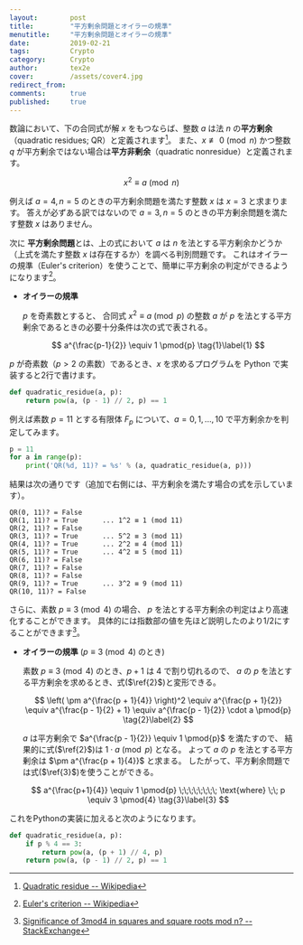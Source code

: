 ```yaml
---
layout:        post
title:         "平方剰余問題とオイラーの規準"
menutitle:     "平方剰余問題とオイラーの規準"
date:          2019-02-21
tags:          Crypto
category:      Crypto
author:        tex2e
cover:         /assets/cover4.jpg
redirect_from:
comments:      true
published:     true
---
```


数論において、下の合同式が解 $x$ をもつならば、整数 $a$ は法 $n$ の**平方剰余**（quadratic residues; QR）と定義されます[^QR]。
また、$x \not\equiv 0 \pmod{n}$ かつ整数 $q$ が平方剰余ではない場合は**平方非剰余**（quadratic nonresidue）と定義されます。

$$
x^2 \equiv a \pmod{n}
$$

例えば $a=4, n=5$ のときの平方剰余問題を満たす整数 $x$ は $x = 3$ と求まります。
答えが必ずある訳ではないので $a=3, n=5$ のときの平方剰余問題を満たす整数 $x$ はありません。

次に **平方剰余問題**とは、上の式において $a$ は $n$ を法とする平方剰余かどうか（上式を満たす整数 $x$ は存在するか）を調べる判別問題です。
これはオイラーの規準（Euler's criterion）を使うことで、簡単に平方剰余の判定ができるようになります[^Euler_criterion]。

- **オイラーの規準**

    $p$ を奇素数とすると、
    合同式 $x^2 \equiv a \pmod{p}$ の整数 $a$ が $p$ を法とする平方剰余であるときの必要十分条件は次の式で表される。

    $$
    a^{\frac{p-1}{2}} \equiv 1 \pmod{p}
    \tag{1}\label{1}
    $$

$p$ が奇素数（$p > 2$ の素数）であるとき、$x$ を求めるプログラムを Python で実装すると2行で書けます。

```python
def quadratic_residue(a, p):
    return pow(a, (p - 1) // 2, p) == 1
```

例えば素数 $p = 11$ とする有限体 $F_p$ について、$a = 0,1,...,10$ で平方剰余かを判定してみます。

```python
p = 11
for a in range(p):
    print('QR(%d, 11)? = %s' % (a, quadratic_residue(a, p)))
```

結果は次の通りです（追加で右側には、平方剰余を満たす場合の式を示しています）。

```
QR(0, 11)? = False
QR(1, 11)? = True      ... 1^2 ≡ 1 (mod 11)
QR(2, 11)? = False
QR(3, 11)? = True      ... 5^2 ≡ 3 (mod 11)
QR(4, 11)? = True      ... 2^2 ≡ 4 (mod 11)
QR(5, 11)? = True      ... 4^2 ≡ 5 (mod 11)
QR(6, 11)? = False
QR(7, 11)? = False
QR(8, 11)? = False
QR(9, 11)? = True      ... 3^2 ≡ 9 (mod 11)
QR(10, 11)? = False
```

さらに、素数 $p \equiv 3 \pmod{4}$ の場合、
$p$ を法とする平方剰余の判定はより高速化することができます。
具体的には指数部の値を先ほど説明したのより1/2にすることができます[^3mod4]。

- **オイラーの規準** ($p \equiv 3 \pmod{4}$ のとき)

    素数 $p \equiv 3 \pmod{4}$ のとき、$p+1$ は 4 で割り切れるので、
    $a$ の $p$ を法とする平方剰余を求めるとき、式($\ref{2}$)と変形できる。

    $$
    \left( \pm a^{\frac{p + 1}{4}} \right)^2
    \equiv a^{\frac{p + 1}{2}}
    \equiv a^{\frac{p - 1}{2} + 1}
    \equiv a^{\frac{p - 1}{2}} \cdot a \pmod{p}
    \tag{2}\label{2}
    $$

    $a$ は平方剰余で $a^{\frac{p - 1}{2}} \equiv 1 \pmod{p}$ を満たすので、
    結果的に式($\ref{2}$)は $1 \cdot a \pmod{p}$ となる。
    よって $a$ の $p$ を法とする平方剰余は $\pm a^{\frac{p + 1}{4}}$ と求まる。
    したがって、平方剰余問題では式($\ref{3}$)を使うことができる。

    $$
    a^{\frac{p+1}{4}} \equiv 1 \pmod{p} \;\;\;\;\;\;\;\; \text{where} \;\; p \equiv 3 \pmod{4}
    \tag{3}\label{3}
    $$

これをPythonの実装に加えると次のようになります。

```python
def quadratic_residue(a, p):
    if p % 4 == 3:
        return pow(a, (p + 1) // 4, p)
    return pow(a, (p - 1) // 2, p) == 1
```



[^QR]: [Quadratic residue -- Wikipedia](https://en.wikipedia.org/wiki/Quadratic_residue)
[^Euler_criterion]: [Euler's criterion -- Wikipedia](https://en.wikipedia.org/wiki/Euler%27s_criterion)
[^3mod4]: [Significance of 3mod4 in squares and square roots mod n? -- StackExchange](https://crypto.stackexchange.com/questions/20993/significance-of-3mod4-in-squares-and-square-roots-mod-n)
